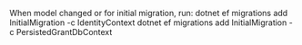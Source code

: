 ﻿
When model changed or for initial migration, run:
 dotnet ef migrations add InitialMigration -c IdentityContext
 dotnet ef migrations add InitialMigration -c PersistedGrantDbContext
